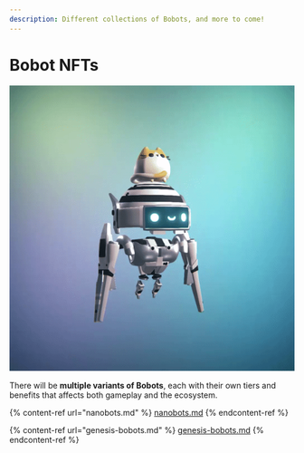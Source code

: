 ```yaml
---
description: Different collections of Bobots, and more to come!
---
```


# Bobot NFTs

![](../../.gitbook/assets/ezgif-5-372ab5640b.gif)

There will be **multiple variants of Bobots**, each with their own tiers and benefits that affects both gameplay and the ecosystem.&#x20;

{% content-ref url="nanobots.md" %}
[nanobots.md](nanobots.md)
{% endcontent-ref %}

{% content-ref url="genesis-bobots.md" %}
[genesis-bobots.md](genesis-bobots.md)
{% endcontent-ref %}
